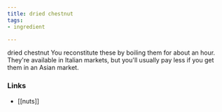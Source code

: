 ```yaml
---
title: dried chestnut
tags:
- ingredient

---
```

dried chestnut You reconstitute these by boiling them for about an hour. They're available in Italian markets, but you'll usually pay less if you get them in an Asian market.

### Links

* [[nuts]]
